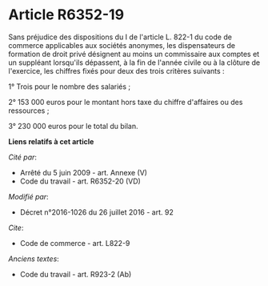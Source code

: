 # Article R6352-19

Sans préjudice des dispositions du I de l'article L. 822-1 du code de commerce applicables aux sociétés anonymes, les
dispensateurs de formation de droit privé désignent au moins un commissaire aux comptes et un suppléant lorsqu'ils dépassent,
à la fin de l'année civile ou à la clôture de l'exercice, les chiffres fixés pour deux des trois critères suivants : 

1° Trois pour le nombre des salariés ; 

2° 153 000 euros pour le montant hors taxe du chiffre d'affaires ou des ressources ; 

3° 230 000 euros pour le total du bilan.

**Liens relatifs à cet article**

_Cité par_:

  - Arrêté du 5 juin 2009 - art. Annexe (V)
  - Code du travail - art. R6352-20 (VD)

_Modifié par_:

  - Décret n°2016-1026 du 26 juillet 2016 - art. 92

_Cite_:

  - Code de commerce - art. L822-9

_Anciens textes_:

  - Code du travail - art. R923-2 (Ab)
